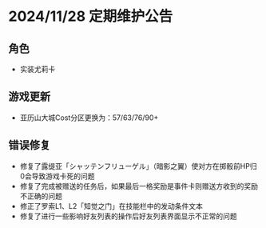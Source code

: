 # 2024/11/28 定期维护公告

## 角色

- 实装尤莉卡

## 游戏更新

- 亚历山大城Cost分区更换为：57/63/76/90+

## 错误修复

- 修复了露缇亚「シャッテンフリューゲル」（暗影之翼）使对方在掷骰前HP归0会导致游戏卡死的问题
- 修复了完成被赠送的任务后，如果最后一格奖励是事件卡则赠送方收到的奖励不正确的问题
- 修正了罗索L1、L2「知觉之门」在技能栏中的发动条件文本
- 修复了进行一些影响好友列表的操作后好友列表界面显示不正常的问题